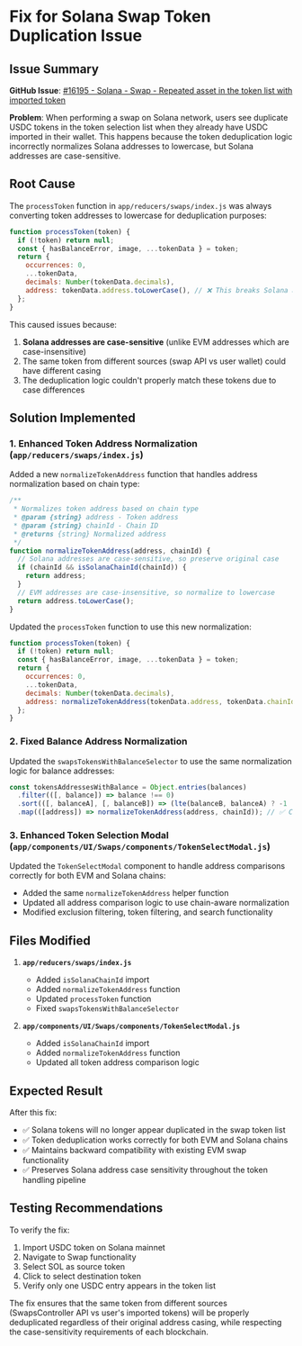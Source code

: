 # Fix for Solana Swap Token Duplication Issue

## Issue Summary
**GitHub Issue**: [#16195 - Solana - Swap - Repeated asset in the token list with imported token](https://github.com/MetaMask/metamask-mobile/issues/16195)

**Problem**: When performing a swap on Solana network, users see duplicate USDC tokens in the token selection list when they already have USDC imported in their wallet. This happens because the token deduplication logic incorrectly normalizes Solana addresses to lowercase, but Solana addresses are case-sensitive.

## Root Cause
The `processToken` function in `app/reducers/swaps/index.js` was always converting token addresses to lowercase for deduplication purposes:

```javascript
function processToken(token) {
  if (!token) return null;
  const { hasBalanceError, image, ...tokenData } = token;
  return {
    occurrences: 0,
    ...tokenData,
    decimals: Number(tokenData.decimals),
    address: tokenData.address.toLowerCase(), // ❌ This breaks Solana address matching
  };
}
```

This caused issues because:
1. **Solana addresses are case-sensitive** (unlike EVM addresses which are case-insensitive)
2. The same token from different sources (swap API vs user wallet) could have different casing
3. The deduplication logic couldn't properly match these tokens due to case differences

## Solution Implemented

### 1. Enhanced Token Address Normalization (`app/reducers/swaps/index.js`)

Added a new `normalizeTokenAddress` function that handles address normalization based on chain type:

```javascript
/**
 * Normalizes token address based on chain type
 * @param {string} address - Token address
 * @param {string} chainId - Chain ID
 * @returns {string} Normalized address
 */
function normalizeTokenAddress(address, chainId) {
  // Solana addresses are case-sensitive, so preserve original case
  if (chainId && isSolanaChainId(chainId)) {
    return address;
  }
  // EVM addresses are case-insensitive, so normalize to lowercase
  return address.toLowerCase();
}
```

Updated the `processToken` function to use this new normalization:

```javascript
function processToken(token) {
  if (!token) return null;
  const { hasBalanceError, image, ...tokenData } = token;
  return {
    occurrences: 0,
    ...tokenData,
    decimals: Number(tokenData.decimals),
    address: normalizeTokenAddress(tokenData.address, tokenData.chainId), // ✅ Now respects Solana case sensitivity
  };
}
```

### 2. Fixed Balance Address Normalization

Updated the `swapsTokensWithBalanceSelector` to use the same normalization logic for balance addresses:

```javascript
const tokensAddressesWithBalance = Object.entries(balances)
  .filter(([, balance]) => balance !== 0)
  .sort(([, balanceA], [, balanceB]) => (lte(balanceB, balanceA) ? -1 : 1))
  .map(([address]) => normalizeTokenAddress(address, chainId)); // ✅ Consistent normalization
```

### 3. Enhanced Token Selection Modal (`app/components/UI/Swaps/components/TokenSelectModal.js`)

Updated the `TokenSelectModal` component to handle address comparisons correctly for both EVM and Solana chains:

- Added the same `normalizeTokenAddress` helper function
- Updated all address comparison logic to use chain-aware normalization
- Modified exclusion filtering, token filtering, and search functionality

## Files Modified

1. **`app/reducers/swaps/index.js`**
   - Added `isSolanaChainId` import
   - Added `normalizeTokenAddress` function
   - Updated `processToken` function
   - Fixed `swapsTokensWithBalanceSelector`

2. **`app/components/UI/Swaps/components/TokenSelectModal.js`**
   - Added `isSolanaChainId` import
   - Added `normalizeTokenAddress` function
   - Updated all token address comparison logic

## Expected Result

After this fix:
- ✅ Solana tokens will no longer appear duplicated in the swap token list
- ✅ Token deduplication works correctly for both EVM and Solana chains
- ✅ Maintains backward compatibility with existing EVM swap functionality
- ✅ Preserves Solana address case sensitivity throughout the token handling pipeline

## Testing Recommendations

To verify the fix:
1. Import USDC token on Solana mainnet
2. Navigate to Swap functionality
3. Select SOL as source token
4. Click to select destination token
5. Verify only one USDC entry appears in the token list

The fix ensures that the same token from different sources (SwapsController API vs user's imported tokens) will be properly deduplicated regardless of their original address casing, while respecting the case-sensitivity requirements of each blockchain.